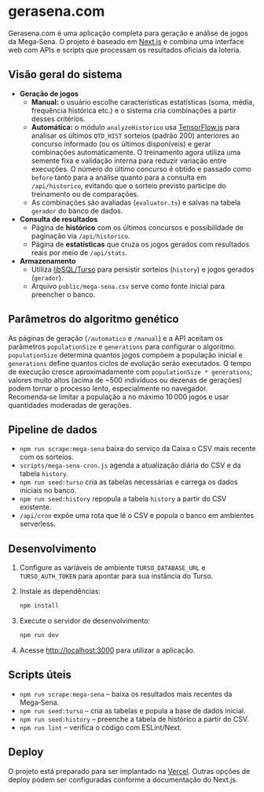 # gerasena.com

Gerasena.com é uma aplicação completa para geração e análise de jogos da Mega‑Sena. O projeto é baseado em [Next.js](https://nextjs.org) e combina uma interface web com APIs e scripts que processam os resultados oficiais da loteria.

## Visão geral do sistema

- **Geração de jogos**
  - **Manual:** o usuário escolhe características estatísticas (soma, média, frequência histórica etc.) e o sistema cria combinações a partir desses critérios.
  - **Automática:** o módulo `analyzeHistorico` usa [TensorFlow.js](https://www.tensorflow.org/js) para analisar os últimos `QTD_HIST` sorteios (padrão 200) anteriores ao concurso informado (ou os últimos disponíveis) e gerar combinações automaticamente. O treinamento agora utiliza uma semente fixa e validação interna para reduzir variação entre execuções. O número do último concurso é obtido e passado como `before` tanto para a análise quanto para a consulta em `/api/historico`, evitando que o sorteio previsto participe do treinamento ou de comparações.
  - As combinações são avaliadas (`evaluator.ts`) e salvas na tabela `gerador` do banco de dados.
- **Consulta de resultados**
  - Página de **histórico** com os últimos concursos e possibilidade de paginação via `/api/historico`.
  - Página de **estatísticas** que cruza os jogos gerados com resultados reais por meio de `/api/stats`.
- **Armazenamento**
  - Utiliza [libSQL/Turso](https://turso.tech/) para persistir sorteios (`history`) e jogos gerados (`gerador`).
  - Arquivo `public/mega-sena.csv` serve como fonte inicial para preencher o banco.

## Parâmetros do algoritmo genético

As páginas de geração (`/automatico` e `/manual`) e a API aceitam os
parâmetros `populationSize` e `generations` para configurar o algoritmo.
`populationSize` determina quantos jogos compõem a população inicial e
`generations` define quantos ciclos de evolução serão executados. O tempo de
execução cresce aproximadamente com `populationSize * generations`; valores
muito altos (acima de ~500 indivíduos ou dezenas de gerações) podem tornar o
processo lento, especialmente no navegador. Recomenda‑se limitar a população a
no máximo 10 000 jogos e usar quantidades moderadas de gerações.

## Pipeline de dados

- `npm run scrape:mega-sena` baixa do serviço da Caixa o CSV mais recente com os sorteios.
- `scripts/mega-sena-cron.js` agenda a atualização diária do CSV e da tabela `history`.
- `npm run seed:turso` cria as tabelas necessárias e carrega os dados iniciais no banco.
- `npm run seed:history` repopula a tabela `history` a partir do CSV existente.
- `/api/cron` expõe uma rota que lê o CSV e popula o banco em ambientes serverless.

## Desenvolvimento

1. Configure as variáveis de ambiente `TURSO_DATABASE_URL` e `TURSO_AUTH_TOKEN` para apontar para sua instância do Turso.
2. Instale as dependências:

   ```bash
   npm install
   ```

3. Execute o servidor de desenvolvimento:

   ```bash
   npm run dev
   ```

4. Acesse [http://localhost:3000](http://localhost:3000) para utilizar a aplicação.

## Scripts úteis

- `npm run scrape:mega-sena` – baixa os resultados mais recentes da Mega‑Sena.
- `npm run seed:turso` – cria as tabelas e popula a base de dados inicial.
- `npm run seed:history` – preenche a tabela de histórico a partir do CSV.
- `npm run lint` – verifica o código com ESLint/Next.

## Deploy

O projeto está preparado para ser implantado na [Vercel](https://vercel.com). Outras opções de deploy podem ser configuradas conforme a documentação do Next.js.

